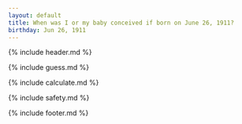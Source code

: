 ```yaml
---
layout: default
title: When was I or my baby conceived if born on June 26, 1911?
birthday: Jun 26, 1911
---
```


{% include header.md %}

{% include guess.md %}

{% include calculate.md %}

{% include safety.md %}

{% include footer.md %}




